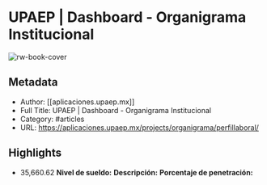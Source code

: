 # UPAEP | Dashboard - Organigrama Institucional

![rw-book-cover](https://readwise-assets.s3.amazonaws.com/static/images/article0.00998d930354.png)

## Metadata
- Author: [[aplicaciones.upaep.mx]]
- Full Title: UPAEP | Dashboard - Organigrama Institucional
- Category: #articles
- URL: https://aplicaciones.upaep.mx/projects/organigrama/perfillaboral/

## Highlights
- 35,660.62
  **Nivel de sueldo:** 
  **Descripción:** 
  **Porcentaje de penetración:**
